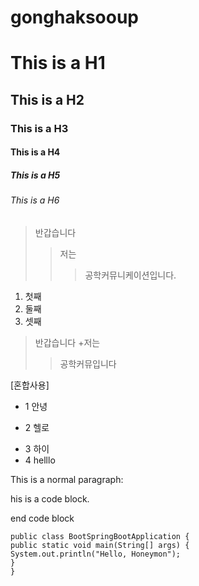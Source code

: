 # gonghaksooup

# This is a H1
## This is a H2
### This is a H3
#### This is a H4
##### This is a H5
###### This is a H6
>반갑습니다
>>저는
>>>공학커뮤니케이션입니다.

1) 첫째
2) 둘째
3) 셋째

>반갑습니다
>+저는
>>공학커뮤입니다

[혼합사용]

*  1 안녕
-  2 헬로
+  3 하이
+  4 helllo

This is a normal paragraph:

 his is a code block.
 
end code block

```
public class BootSpringBootApplication {
public static void main(String[] args) {
System.out.println("Hello, Honeymon");
}
}
```

